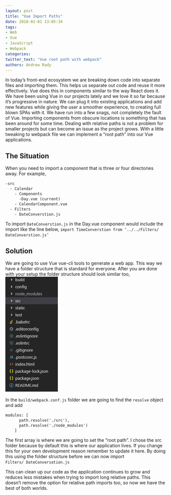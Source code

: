 ```yaml
---
layout: post
title: "Vue Import Paths"
date: 2018-02-01 13:05:34
tags:
- Web
- Vue
- JavaScript
- Webpack
categories:
twitter_text: "Vue root path with webpack"
authors: Andrew Rady
---
```


In today’s front-end ecosystem we are breaking down code into separate files and importing them. This helps us separate out code and reuse it more effectively. Vue does this in components similar to the way React does it. We have been using Vue in our projects lately and we love it so far because it’s progressive in nature. We can plug it into existing applications and add new features while giving the user a smoother experience, to creating full blown SPAs with it. We have run into a few snags, not completely the fault of Vue. Importing components from obscure locations is something that has been around for some time. Dealing with relative paths is not a problem for smaller projects but can become an issue as the project grows. With a little tweaking to webpack file we can implement a “root path” into our Vue applications. 

## The Situation
When you need to import a component that is three or four directories away. For example,
```
-src
  - Calendar
    - Components
      -Day.vue (current)
    - CalendarComponent.vue
  - Filters
    - DateConverstion.js
```
To import `DateConverstion.js` in the Day.vue component would include the import like the line below,
`import TimeConverstion from ‘../../Filters/ DateConverstion.js’`

## Solution
We are going to use Vue vue-cli tools to generate a web app. This way we have a folder structure that is standard for everyone. After you are done with your setup the folder structure should look similar too,
![Vue Cli Folder Structure](/images/vue-cli-folder-structure.png)

In the `build/webpack.conf.js` folder we are going to find the `resolve` object and add 
```
modules: [
      path.resolve('./src'),
      path.resolve('./node_modules')
    ]
```
The first array is where we are going to set the “root path”. I chose the src folder because by default this is where our application lives. If you change this for your own development reason remember to update it here. By doing this using the folder structure before we can now import  
`Filters/ DateConversation.js`

This can clean up our code as the application continues to grow and reduces less mistakes when trying to import long relative paths. This doesn’t remove the option for relative path imports too, so now we have the best of both worlds. 

